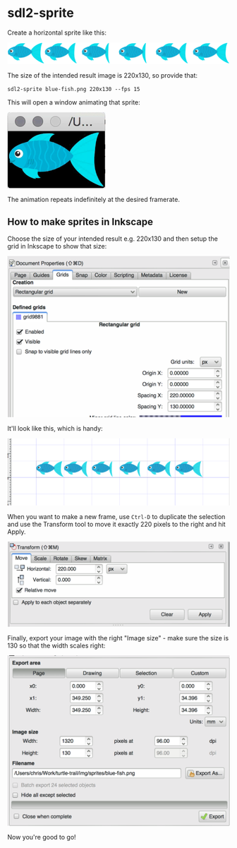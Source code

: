 # sdl2-sprite

Create a horizontal sprite like this:

![](img/blue-fish-sprite.png)

The size of the intended result image is 220x130, so provide that:

    sdl2-sprite blue-fish.png 220x130 --fps 15

This will open a window animating that sprite:

![](img/blue-fish.gif)

The animation repeats indefinitely at the desired framerate.

## How to make sprites in Inkscape

Choose the size of your intended result e.g. 220x130 and then setup
the grid in Inkscape to show that size:

![](img/inkscape-doc-properties.png)

It'll look like this, which is handy:

![](img/inkscape-grid.png)

When you want to make a new frame, use `Ctrl-D` to duplicate the
selection and use the Transform tool to move it exactly 220 pixels to
the right and hit Apply.

![](img/inkscape-transform.png)

Finally, export your image with the right "Image size" - make sure the
size is 130 so that the width scales right:

![](img/inkscape-export.png)

Now you're good to go!
